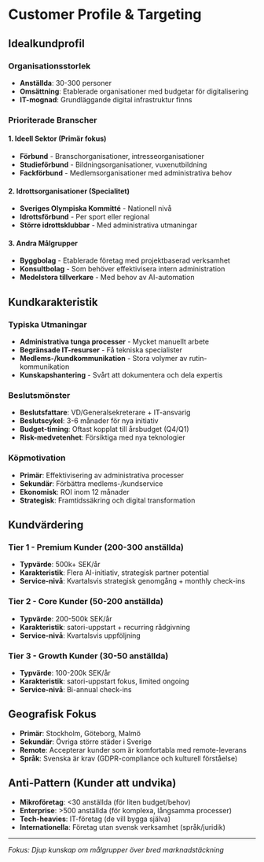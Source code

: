 # Customer Profile & Targeting

## Idealkundprofil

### Organisationsstorlek
- **Anställda**: 30-300 personer
- **Omsättning**: Etablerade organisationer med budgetar för digitalisering
- **IT-mognad**: Grundläggande digital infrastruktur finns

### Prioriterade Branscher

#### 1. Ideell Sektor (Primär fokus)
- **Förbund** - Branschorganisationer, intresseorganisationer
- **Studieförbund** - Bildningsorganisationer, vuxenutbildning
- **Fackförbund** - Medlemsorganisationer med administrativa behov

#### 2. Idrottsorganisationer (Specialitet)
- **Sveriges Olympiska Kommitté** - Nationell nivå
- **Idrottsförbund** - Per sport eller regional
- **Större idrottsklubbar** - Med administrativa utmaningar

#### 3. Andra Målgrupper
- **Byggbolag** - Etablerade företag med projektbaserad verksamhet
- **Konsultbolag** - Som behöver effektivisera intern administration
- **Medelstora tillverkare** - Med behov av AI-automation

## Kundkarakteristik

### Typiska Utmaningar
- **Administrativa tunga processer** - Mycket manuellt arbete
- **Begränsade IT-resurser** - Få tekniska specialister
- **Medlems-/kundkommunikation** - Stora volymer av rutin-kommunikation
- **Kunskapshantering** - Svårt att dokumentera och dela expertis

### Beslutsmönster
- **Beslutsfattare**: VD/Generalsekreterare + IT-ansvarig
- **Beslutscykel**: 3-6 månader för nya initiativ
- **Budget-timing**: Oftast kopplat till årsbudget (Q4/Q1)
- **Risk-medvetenhet**: Försiktiga med nya teknologier

### Köpmotivation
- **Primär**: Effektivisering av administrativa processer
- **Sekundär**: Förbättra medlems-/kundservice
- **Ekonomisk**: ROI inom 12 månader
- **Strategisk**: Framtidssäkring och digital transformation

## Kundvärdering

### Tier 1 - Premium Kunder (200-300 anställda)
- **Typvärde**: 500k+ SEK/år
- **Karakteristik**: Flera AI-initiativ, strategisk partner potential
- **Service-nivå**: Kvartalsvis strategisk genomgång + monthly check-ins

### Tier 2 - Core Kunder (50-200 anställda)  
- **Typvärde**: 200-500k SEK/år
- **Karakteristik**: satori-uppstart + recurring rådgivning
- **Service-nivå**: Kvartalsvis uppföljning

### Tier 3 - Growth Kunder (30-50 anställda)
- **Typvärde**: 100-200k SEK/år  
- **Karakteristik**: satori-uppstart fokus, limited ongoing
- **Service-nivå**: Bi-annual check-ins

## Geografisk Fokus
- **Primär**: Stockholm, Göteborg, Malmö
- **Sekundär**: Övriga större städer i Sverige
- **Remote**: Accepterar kunder som är komfortabla med remote-leverans
- **Språk**: Svenska är krav (GDPR-compliance och kulturell förståelse)

## Anti-Pattern (Kunder att undvika)
- **Mikroföretag**: <30 anställda (för liten budget/behov)
- **Enterprise**: >500 anställda (för komplexa, långsamma processer)
- **Tech-heavies**: IT-företag (de vill bygga själva)
- **Internationella**: Företag utan svensk verksamhet (språk/juridik)

---
*Fokus: Djup kunskap om målgrupper över bred marknadstäckning*